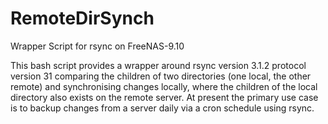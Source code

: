 # RemoteDirSynch
Wrapper Script for rsync on FreeNAS-9.10

This bash script provides a wrapper around rsync  version 3.1.2  protocol version 31 comparing the children of two directories (one local, the other remote) and synchronising changes locally, where the children of the local directory also exists on the remote server.
At present the primary use case is to backup changes from a server daily via a cron schedule using rsync.
